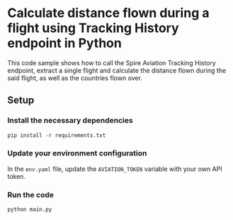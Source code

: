 # Calculate distance flown during a flight using Tracking History endpoint in Python

This code sample shows how to call the Spire Aviation Tracking History endpoint, extract a single flight and calculate the distance flown during the said flight, as well as the countries flown over.

## Setup

### Install the necessary dependencies

```py
pip install -r requirements.txt
```

### Update your environment configuration

In the `env.yaml` file, update the `AVIATION_TOKEN` variable with your own API token.

### Run the code

```
python main.py
```